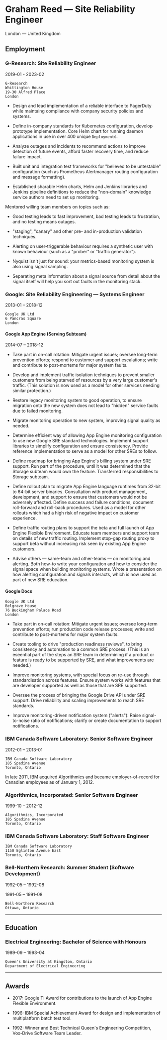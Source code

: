 # Graham Reed &mdash; Site Reliability Engineer

London &mdash; United Kingdom

## Employment

### G-Research: Site Reliability Engineer

2019-01 - 2023-02

    G-Research
    Whittington House
    19-30 Alfred Place
    London

-   Design and lead implementation of a reliable interface to
    PagerDuty while maintaing compliance with company security
    policies and systems.

-   Define in-company standards for Kubernetes configuration, develop
    prototype implementation. Core Helm chart for running daemon
    applications in use in over 400 unique `Deployment`s.

-   Analyze outages and incidents to recommend actions to improve
    detection of future events, afford faster recovery time, and
    reduce failure impact.

-   Built unit and integration test frameworks for "believed to be
    untestable" configuration (such as Prometheus Alertmanager routing
    configuration and message formatting).

-   Established sharable Helm charts, Helm and Jenkins libraries and
    Jenkins pipeline definitions to reduce the "non-domain" knowledge
    service authors need to set up monitoring.

Mentored willing team members on topics such as:

-   Good testing leads to fast improvement, bad testing leads to
    frustration, and no testing means outages.

-   "staging", "canary" and other pre- and in-production validation
    techniques.

-   Alerting on user-triggerable behaviour requires a synthetic user
    with known behaviour (such as a "prober" or "traffic generator").

-   Nyquist isn't just for sound: your metrics-based monitoring system
    is also using signal sampling.

-   Separating meta information about a signal source from detail
    about the signal itself will help you sort out faults in the
    monitoring stack.

### Google: Site Reliability Engineering &mdash; Systems Engineer

2013-01 &ndash; 2018-12

    Google UK Ltd
    6 Pancras Square
    London

#### Google App Engine (Serving Subteam)

2014-07 &ndash; 2018-12

-   Take part in on-call rotation: Mitigate urgent issues; oversee
    long-term prevention efforts; respond to customer and support
    escalations; write and contribute to post-mortems for major system
    faults.

-   Develop and implement traffic isolation techniques to prevent smaller
    customers from being starved of resources by a very large customer's
    traffic. (This solution is now used as a model for other services
    needing similar protection.)

-   Restore legacy monitoring system to good operation, to ensure
    migration onto the new system does not lead to "hidden" service faults
    due to failed monitoring.

-   Migrate monitoring operation to new system, improving signal quality
    as needed.

-   Determine efficient way of allowing App Engine monitoring
    configuration to use new Google SRE standard technologies. Implement
    support libraries to simplify configuration and ensure consistency.
    Provide reference implementation to serve as a model for other SREs to
    follow.

-   Define roadmap for bringing App Engine's billing system under SRE
    support. Run part of the procedure, until it was determined that the
    Storage subteam would own the feature. Transferred responsibilities to
    Storage subteam.

-   Define rollout plan to migrate App Engine language runtimes from
    32-bit to 64-bit server binaries. Consultation with product
    management, development, and support to ensure that customers would
    not be adversely affected. Define success and failure conditions,
    document roll-forward and roll-back procedures. Used as a model for
    other rollouts which had a high risk of negative impact on customer
    experience.

-   Define traffic routing plans to support the beta and full launch of
    App Engine Flexible Environment. Educate team members and support team
    on details of new traffic routing. Implement stop-gap routing proxy to
    support beta without increasing risk seen by existing App Engine
    customers.

-   Advise others &mdash; same-team and other-teams &mdash; on monitoring
    and alerting. Both how-to write your configuration and how to consider
    the signal space when building monitoring systems. Wrote a
    presentation on how alerting configuration and signals interacts,
    which is now used as part of new SRE education.

#### Google Docs

    Google UK Ltd
    Belgrave House
    76 Buckingham Palace Road
    London

-   Take part in on-call rotation: Mitigate urgent issues; oversee
    long-term prevention efforts; run production code release processes;
    write and contribute to post-mortems for major system faults.

-   Create tooling to drive "production readiness reviews", to bring
    consistency and automation to a common SRE process. (This is an
    eseential part of the steps an SRE team in determining if a product or
    feature is ready to be supported by SRE, and what improvements are
    needed.)

-   Improve monitoring systems, with special focus on re-use through
    standardisation across features. Ensure system works with features
    that are developer supported as well as those that are SRE supported.

-   Oversee the process of bringing the Google Drive API under SRE
    support. Drive reliability and scaling improvements to reach SRE
    standards.

-   Improve monitoring-driven notification system ("alerts"): Raise
    signal-to-noise ratio of notifications; clarify or create
    documentation to support notifications.

### IBM Canada Software Laboratory: Senior Software Engineer

2012-01 &ndash; 2013-01

    IBM Canada Software Laboratory
    185 Spadina Avenue
    Toronto, Ontario

In late 2011, IBM acquired Algorithmics and became employer-of-record for Canadian employees as of January 1, 2012.

### Algorithmics, Incorporated: Senior Software Engineer

1999-10 &ndash; 2012-12

    Algorithmics, Incorporated
    185 Spadina Avenue
    Toronto, Ontario

### IBM Canada Software Laboratory: Staff Software Engineer

    IBM Canada Software Laboratory
    1150 Eglinton Avenue East
    Toronto, Ontario

### Bell-Northern Research: Summer Student (Software Development)

1992-05 &ndash; 1992-08

1991-05 &ndash; 1991-08

    Bell-Northern Research
    Ottawa, Ontario

---

## Education

### Electrical Engineering: Bachelor of Science with Honours

1989-09 &ndash; 1993-04

    Queen's University at Kingston, Ontario
    Department of Electrical Engineering

---

## Awards

-   2017: Google TI Award for contributions to the launch of App Engine Flexible Environment.

-   1996: IBM Special Achievement Award for design and implementation of multiplatform batch test tool.

-   1992: Winner and Best Technical Queen's Engineering Competition, Vox-Drive Software Team Leader.
